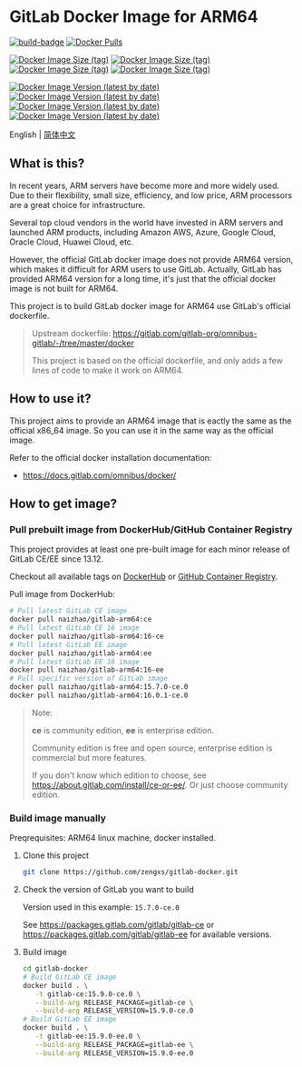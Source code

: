 # GitLab Docker Image for ARM64

[![build-badge][github-actions-badge]][github-actions]
[![Docker Pulls][dockerhub-badge-pulls]][dockerhub]

[![Docker Image Size (tag)][dockerhub-badge-image-size-ce]][dockerhub]
[![Docker Image Size (tag)][dockerhub-badge-image-size-ee]][dockerhub]
[![Docker Image Size (tag)][dockerhub-badge-image-size-16-ce]][dockerhub]
[![Docker Image Size (tag)][dockerhub-badge-image-size-16-ee]][dockerhub]

[![Docker Image Version (latest by date)][dockerhub-badge-latest-version-ce]][dockerhub]
[![Docker Image Version (latest by date)][dockerhub-badge-latest-version-ee]][dockerhub]
[![Docker Image Version (latest by date)][dockerhub-badge-latest-version-16-ce]][dockerhub]
[![Docker Image Version (latest by date)][dockerhub-badge-latest-version-16-ee]][dockerhub]

[github-actions]: https://github.com/naizhao/gitlab-arm64/actions/workflows/build.yml
[github-actions-badge]: https://github.com/naizhao/gitlab-arm64/actions/workflows/build.yml/badge.svg?branch=main
[dockerhub]: https://hub.docker.com/r/naizhao/gitlab-arm64/tags
[dockerhub-badge-pulls]: https://img.shields.io/docker/pulls/naizhao/gitlab-arm64?logo=docker
[dockerhub-badge-image-size-ce]: https://img.shields.io/docker/image-size/naizhao/gitlab-arm64/ce?label=gitlab-ce&logo=docker
[dockerhub-badge-image-size-ee]: https://img.shields.io/docker/image-size/naizhao/gitlab-arm64/ee?label=gitlab-ee&logo=docker
[dockerhub-badge-image-size-16-ce]: https://img.shields.io/docker/image-size/naizhao/gitlab-arm64/16-ce?label=gitlab-16-ce&logo=docker
[dockerhub-badge-image-size-16-ee]: https://img.shields.io/docker/image-size/naizhao/gitlab-arm64/16-ee?label=gitlab-16-ee&logo=docker
[dockerhub-badge-latest-version-ce]: https://img.shields.io/docker/v/naizhao/gitlab-arm64/ce?arch=arm64&logo=docker
[dockerhub-badge-latest-version-ee]: https://img.shields.io/docker/v/naizhao/gitlab-arm64/ee?arch=arm64&logo=docker
[dockerhub-badge-latest-version-16-ce]: https://img.shields.io/docker/v/naizhao/gitlab-arm64/16-ce?arch=arm64&logo=docker
[dockerhub-badge-latest-version-16-ee]: https://img.shields.io/docker/v/naizhao/gitlab-arm64/16-ee?arch=arm64&logo=docker
[ghcr]: https://github.com/naizhao/gitlab-arm64/pkgs/container/gitlab-arm

English | [简体中文](./README.zh-Hans.md)

## What is this?

In recent years, ARM servers have become more and more widely used. Due to their flexibility,
small size, efficiency, and low price, ARM processors are a great choice for infrastructure.

Several top cloud vendors in the world have invested in ARM servers and launched ARM products,
including Amazon AWS, Azure, Google Cloud, Oracle Cloud, Huawei Cloud, etc.

However, the official GitLab docker image does not provide ARM64 version, which makes it
difficult for ARM users to use GitLab. Actually, GitLab has provided ARM64 version for a long
time, it's just that the official docker image is not built for ARM64.

This project is to build GitLab docker image for ARM64 use GitLab's official dockerfile.

> Upstream dockerfile: <https://gitlab.com/gitlab-org/omnibus-gitlab/-/tree/master/docker>
>
> This project is based on the official dockerfile, and only adds a few lines of code to make
> it work on ARM64.

## How to use it?

This project aims to provide an ARM64 image that is eactly the same as the official x86_64
image. So you can use it in the same way as the official image.

Refer to the official docker installation documentation:

- <https://docs.gitlab.com/omnibus/docker/>

## How to get image?

### Pull prebuilt image from DockerHub/GitHub Container Registry

This project provides at least one pre-built image for each minor release of GitLab CE/EE
since 13.12.

Checkout all available tags on [DockerHub][dockerhub] or [GitHub Container Registry][ghcr].

Pull image from DockerHub:

```sh
# Pull latest GitLab CE image
docker pull naizhao/gitlab-arm64:ce
# Pull latest GitLab CE 16 image
docker pull naizhao/gitlab-arm64:16-ce
# Pull latest GitLab EE image
docker pull naizhao/gitlab-arm64:ee
# Pull latest GitLab EE 16 image
docker pull naizhao/gitlab-arm64:16-ee
# Pull specific version of GitLab image
docker pull naizhao/gitlab-arm64:15.7.0-ce.0
docker pull naizhao/gitlab-arm64:16.0.1-ce.0
```

> Note:
>
> **ce** is community edition, **ee** is enterprise edition.
>
> Community edition is free and open source, enterprise edition is commercial but more features.
>
> If you don't know which edition to choose, see <https://about.gitlab.com/install/ce-or-ee/>.
> Or just choose community edition.

### Build image manually

Preqrequisites: ARM64 linux machine, docker installed.

1. Clone this project

   ```sh
   git clone https://github.com/zengxs/gitlab-docker.git
   ```

2. Check the version of GitLab you want to build

   Version used in this example: `15.7.0-ce.0`

   See <https://packages.gitlab.com/gitlab/gitlab-ce> or <https://packages.gitlab.com/gitlab/gitlab-ee> for available versions.

3. Build image

   ```sh
   cd gitlab-docker
   # Build GitLab CE image
   docker build . \
      -t gitlab-ce:15.9.0-ce.0 \
      --build-arg RELEASE_PACKAGE=gitlab-ce \
      --build-arg RELEASE_VERSION=15.9.0-ce.0
   # Build GitLab EE image
   docker build . \
      -t gitlab-ee:15.9.0-ee.0 \
      --build-arg RELEASE_PACKAGE=gitlab-ee \
      --build-arg RELEASE_VERSION=15.9.0-ee.0
   ```
